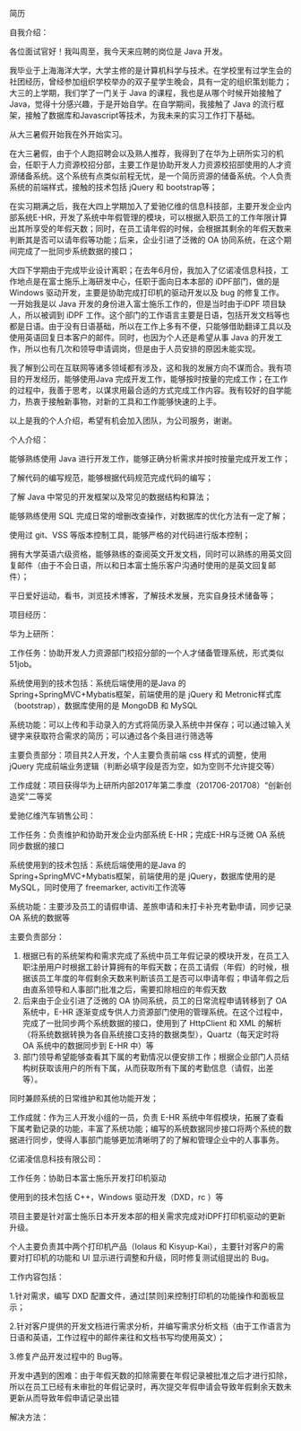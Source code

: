 简历

自我介绍：

各位面试官好！我叫周至，我今天来应聘的岗位是 Java 开发。

我毕业于上海海洋大学，大学主修的是计算机科学与技术。在学校里有过学生会的社团经历，曾经参加组织学校举办的双子星学生晚会，具有一定的组织策划能力；大三的上学期，我们学了一门关于 Java 的课程，我也是从哪个时候开始接触了 Java，觉得十分感兴趣，于是开始自学。在自学期间，我接触了 Java 的流行框架，接触了数据库和Javascript等技术，为我未来的实习工作打下基础。

从大三暑假开始我在外开始实习。

在大三暑假，由于个人跑招聘会以及熟人推荐，我得到了在华为上研所实习的机会，任职于人力资源校招分部，主要工作是协助开发人力资源校招部使用的人才资源储备系统。这个系统有点类似前程无忧，是一个简历资源的储备系统。个人负责系统的前端样式，接触的技术包括 jQuery 和 bootstrap等；

在实习期满之后，我在大四上学期加入了爱驰亿维的信息科技部，主要开发企业内部系统E-HR，开发了系统中年假管理的模块，可以根据入职员工的工作年限计算出其所享受的年假天数；同时，在员工请年假的时候，会根据其剩余的年假天数来判断其是否可以请年假等功能；后来，企业引进了泛微的 OA 协同系统，在这个期间完成了一批同步系统数据的接口；

大四下学期由于完成毕业设计离职；在去年6月份，我加入了亿诺凌信息科技，工作地点是在富士施乐上海研发中心，任职于面向日本本部的 iDPF部门，做的是 Windows 驱动开发，主要是协助完成打印机的驱动开发以及 bug 的修复工作。一开始我是以 Java 开发的身份进入富士施乐工作的，但是当时由于iDPF 项目缺人，所以被调到 iDPF 工作。这个部门的工作语言主要是日语，包括开发文档等也都是日语。由于没有日语基础，所以在工作上多有不便，只能够借助翻译工具以及使用英语回复日本客户的邮件。同时，也因为个人还是希望从事 Java 的开发工作，所以也有几次和领导申请调岗，但是由于人员安排的原因未能实现。

我了解到公司在互联网等诸多领域都有涉及，这和我的发展方向不谋而合。我有项目的开发经历，能够使用Java 完成开发工作，能够按时按量的完成工作；在工作的过程中，我善于思考，以谋求用最合适的方式完成工作内容。我有较好的自学能力，热衷于接触新事物，对新的工具和工作能够快速的上手。

以上是我的个人介绍，希望有机会加入团队，为公司服务，谢谢。





个人介绍：

能够熟练使用 Java 进行开发工作，能够正确分析需求并按时按量完成开发工作；

了解代码的编写规范，能够根据代码规范完成代码的编写；

了解 Java 中常见的开发框架以及常见的数据结构和算法；

能够熟练使用 SQL 完成日常的增删改查操作，对数据库的优化方法有一定了解；

使用过 git、VSS 等版本控制工具，能够严格的对代码进行版本控制；

拥有大学英语六级资格，能够熟练的查阅英文开发文档，同时可以熟练的用英文回复邮件（由于不会日语，所以和日本富士施乐客户沟通时使用的是英文回复邮件）；

平日爱好运动，看书，浏览技术博客，了解技术发展，充实自身技术储备等；





项目经历：



华为上研所：

工作任务：协助开发人力资源部门校招分部的一个人才储备管理系统，形式类似51job。

系统使用到的技术包括：系统后端使用的是Java 的 Spring+SpringMVC+Mybatis框架，前端使用的是 jQuery 和 Metronic样式库（bootstrap），数据库使用的是 MongoDB 和 MySQL

系统功能：可以上传和手动录入的方式将简历录入系统中并保存；可以通过输入关键字来获取符合需求的简历；可以通过各个条目进行筛选等

主要负责部分：项目共2人开发，个人主要负责前端 css 样式的调整，使用 jQuery 完成前端业务逻辑（判断必填字段是否为空，如为空则不允许提交等）

工作成就：项目获得华为上研所内部2017年第二季度（201706-201708）“创新创造奖”二等奖





爱驰亿维汽车销售公司：

工作任务：负责维护和协助开发企业内部系统 E-HR；完成E-HR与泛微 OA 系统同步数据的接口

系统使用到的技术包括：系统后端使用的是Java 的 Spring+SpringMVC+Mybatis框架，前端使用的是 jQuery，数据库使用的是 MySQL，同时使用了 freemarker, activiti工作流等

系统功能：主要涉及员工的请假申请、差旅申请和未打卡补充考勤申请，同步记录 OA 系统的数据等

主要负责部分：

1. 根据已有的系统架构和需求完成了系统中员工年假记录的模块开发，在员工入职注册用户时根据工龄计算拥有的年假天数；在员工请假（年假）的时候，根据该员工年度的年假剩余天数来判断该员工是否可以申请年假；申请年假之后由直系领导和人事部门批准之后，需要扣除相应的年假天数
2. 后来由于企业引进了泛微的 OA 协同系统，员工的日常流程申请转移到了 OA 系统中，E-HR 逐渐变成专供人力资源部门使用的管理系统。在这个过程中，完成了一批同步两个系统数据的接口，使用到了 HttpClient 和 XML 的解析（将系统数据转换为各自系统接口支持的数据类型），Quartz（每天定时将 OA 系统中的数据同步到 E-HR 中）等
3. 部门领导希望能够查看其下属的考勤情况以便安排工作；根据企业部门人员结构树获取该用户的所有下属，从而获取所有下属的考勤信息（请假，出差等）。

同时兼顾系统的日常维护和其他功能开发；

工作成就：作为三人开发小组的一员，负责 E-HR 系统中年假模块，拓展了查看下属考勤记录的功能，丰富了系统功能；编写的系统数据同步接口将两个系统的数据进行同步，使得人事部门能够更加清晰明了的了解和管理企业中的人事事务。





亿诺凌信息科技有限公司：

工作任务：协助日本富士施乐开发打印机驱动

使用到的技术包括 C++，Windows 驱动开发（DXD，rc ）等

项目主要是针对富士施乐日本开发本部的相关需求完成对iDPF打印机驱动的更新升级。

个人主要负责其中两个打印机产品（Iolaus 和 Kisyup-Kai），主要针对客户的需要对打印机的功能和 UI 显示进行调整和升级，同时修复测试组提出的 Bug。

工作内容包括：

1.针对需求，编写 DXD 配置文件，通过[禁则]来控制打印机的功能操作和面板显示；

2.针对客户提供的开发文档进行需求分析，并编写需求分析文档（由于工作语言为日语和英语，工作过程中的邮件来往和文档书写均使用英文）；

3.修复产品开发过程中的 Bug等。













开发中遇到的困难：由于年假天数的扣除需要在年假记录被批准之后才进行扣除，所以在员工已经有未审批的年假记录时，再次提交年假申请会导致年假剩余天数未更新从而导致年假申请记录出错

解决方法：